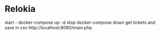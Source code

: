# Relokia

start - docker-compose up -d
stop docker-compose down
get tickets and save in csv http://localhost:8080/main.php
